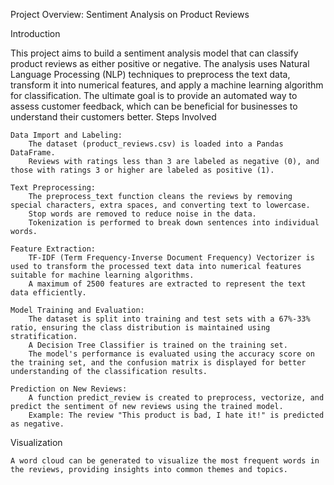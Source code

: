 Project Overview: Sentiment Analysis on Product Reviews

Introduction

This project aims to build a sentiment analysis model that can classify product reviews as either positive or negative. The analysis uses Natural Language Processing (NLP) techniques to preprocess the text data, transform it into numerical features, and apply a machine learning algorithm for classification. The ultimate goal is to provide an automated way to assess customer feedback, which can be beneficial for businesses to understand their customers better.
Steps Involved

    Data Import and Labeling:
        The dataset (product_reviews.csv) is loaded into a Pandas DataFrame.
        Reviews with ratings less than 3 are labeled as negative (0), and those with ratings 3 or higher are labeled as positive (1).

    Text Preprocessing:
        The preprocess_text function cleans the reviews by removing special characters, extra spaces, and converting text to lowercase.
        Stop words are removed to reduce noise in the data.
        Tokenization is performed to break down sentences into individual words.

    Feature Extraction:
        TF-IDF (Term Frequency-Inverse Document Frequency) Vectorizer is used to transform the processed text data into numerical features suitable for machine learning algorithms.
        A maximum of 2500 features are extracted to represent the text data efficiently.

    Model Training and Evaluation:
        The dataset is split into training and test sets with a 67%-33% ratio, ensuring the class distribution is maintained using stratification.
        A Decision Tree Classifier is trained on the training set.
        The model's performance is evaluated using the accuracy score on the training set, and the confusion matrix is displayed for better understanding of the classification results.

    Prediction on New Reviews:
        A function predict_review is created to preprocess, vectorize, and predict the sentiment of new reviews using the trained model.
        Example: The review "This product is bad, I hate it!" is predicted as negative.

Visualization

    A word cloud can be generated to visualize the most frequent words in the reviews, providing insights into common themes and topics.
